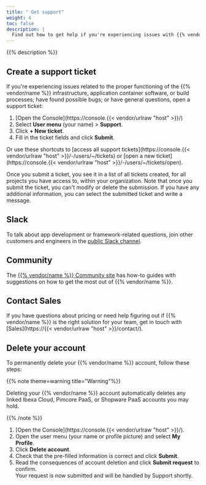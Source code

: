 ```yaml
---
title: " Get support"
weight: 4
toc: false
description: |
  Find out how to get help if you're experiencing issues with {{% vendor/name %}}.
---
```


{{% description %}}

## Create a support ticket

If you're experiencing issues related to
the proper functioning of the {{% vendor/name %}} infrastructure, application container software, or build processes;
have found possible bugs; or have general questions,
open a support ticket:

1. [Open the Console](https://console.{{< vendor/urlraw "host" >}}/)
2. Select **User menu** (your name) > **Support**.
3. Click **+ New ticket**.
4. Fill in the ticket fields and click **Submit**.

Or use these shortcuts to [access all support tickets](https://console.{{< vendor/urlraw "host" >}}/-/users/~/tickets)
or [open a new ticket](https://console.{{< vendor/urlraw "host" >}}/-/users/~/tickets/open).

Once you submit a ticket, you see it in a list of all tickets created, for all projects you have access to, within your organization.
Note that once you submit the ticket, you can't modify or delete the submission.
If you have any additional information, you can select the submitted ticket and write a message.

## Slack

To talk about app development or framework-related questions,
join other customers and engineers in the [public Slack channel](https://chat.platform.sh/).

## Community

The [{{% vendor/name %}} Community site](https://community.platform.sh/) has how-to guides with suggestions
on how to get the most out of {{% vendor/name %}}.

## Contact Sales

If you have questions about pricing or need help figuring out if {{% vendor/name %}} is the right solution for your team,
get in touch with [Sales](https://{{< vendor/urlraw "host" >}}/contact/).

## Delete your account

To permanently delete your {{% vendor/name %}} account, follow these steps:

{{% note theme=warning title="Warning"%}}

Deleting your {{% vendor/name %}} account automatically deletes any linked Ibexa Cloud, Pimcore PaaS, or Shopware PaaS accounts you may hold.

{{% /note %}} 

1. [Open the Console](https://console.{{< vendor/urlraw "host" >}}/).
2. Open the user menu (your name or profile picture) and select **My Profile**.
3. Click **Delete account**.
4. Check that the pre-filled information is correct and click **Submit**.
5. Read the consequences of account deletion and click **Submit request** to confirm.</br>
   Your request is now submitted and will be handled by Support shortly.
